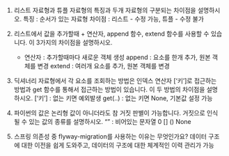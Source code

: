 1. 리스트 자료형과 튜플 자료형의 특징과 두개 자료형의 구분되는 차이점을
설명하시오.
    특징 : 순서가 있는 자료형
    차이점 : 리스트 - 수정 가능, 튜플 - 수정 불가

2. 리스트에서 값을 추가할때 + 연산자, append 함수, extend 함수를 사용할 수
있습니다. 이 3가지의 차이점을 설명하시오.
    + 연산자 : 추가할때마다 새로운 객체 생성
    append : 요소를 한개 추가, 원본 객체를 변경
    extend : 여러개 요소를 추가, 원본 객체를 변경

3. 딕셔너리 자료형에서 각 요소를 조회하는 방법은 인덱스 연산자 [‘키’]로
접근하는 방법과 get 함수를 통해서 접근하는 방법이 있습니다. 이 두 방법의
차이점을 설명하시오.
    [‘키’] : 없는 키면 예외발생
    get(..) : 없는 키면 None, 기본값 설정 가능

4. 파이썬의 값은 논리형 값이 아니더라도 참 거짓 판별이 가능합니다. 거짓으로
인식될 수 있는 값의 종류를 설명하시오.
    “” : 비어있는 문자열
    0
    []
    ()
    None

5. 스프링 의존성 중 flyway-migration를 사용하는 이유는 무엇인가요?
데이터 구조에 대한 이전을 쉽게 도와주고, 데이터의 구조에 대한 체계적인
이력 관리가 가능